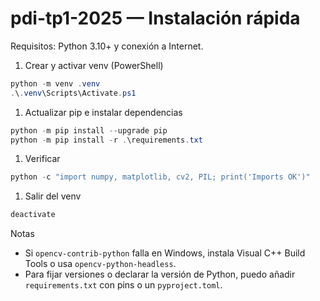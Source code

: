 # pdi-tp1-2025 — Instalación rápida

Requisitos: Python 3.10+ y conexión a Internet.

1. Crear y activar venv (PowerShell)

```powershell
python -m venv .venv
.\.venv\Scripts\Activate.ps1
```

1. Actualizar pip e instalar dependencias

```powershell
python -m pip install --upgrade pip
python -m pip install -r .\requirements.txt
```

1. Verificar

```powershell
python -c "import numpy, matplotlib, cv2, PIL; print('Imports OK')"
```

1. Salir del venv

```powershell
deactivate
```

Notas

- Si `opencv-contrib-python` falla en Windows, instala Visual C++ Build Tools o usa `opencv-python-headless`.
- Para fijar versiones o declarar la versión de Python, puedo añadir `requirements.txt` con pins o un `pyproject.toml`.
